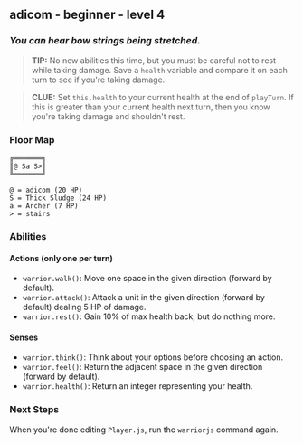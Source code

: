 ## adicom - beginner - level 4

### _You can hear bow strings being stretched._

> **TIP:** No new abilities this time, but you must be careful not to rest while taking damage. Save a `health` variable and compare it on each turn to see if you're taking damage.

> **CLUE:** Set `this.health` to your current health at the end of `playTurn`. If this is greater than your current health next turn, then you know you're taking damage and shouldn't rest.

### Floor Map

```
╔═══════╗
║@ Sa S>║
╚═══════╝

@ = adicom (20 HP)
S = Thick Sludge (24 HP)
a = Archer (7 HP)
> = stairs
```

### Abilities

#### Actions (only one per turn)

* `warrior.walk()`: Move one space in the given direction (forward by default).
* `warrior.attack()`: Attack a unit in the given direction (forward by default) dealing 5 HP of damage.
* `warrior.rest()`: Gain 10% of max health back, but do nothing more.

#### Senses

* `warrior.think()`: Think about your options before choosing an action.
* `warrior.feel()`: Return the adjacent space in the given direction (forward by default).
* `warrior.health()`: Return an integer representing your health.

### Next Steps

When you're done editing `Player.js`, run the `warriorjs` command again.
